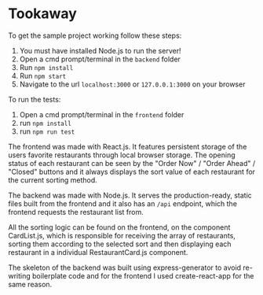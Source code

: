 # Tookaway

To get the sample project working follow these steps:

1. You must have installed Node.js to run the server!
2. Open a cmd prompt/terminal in the ```backend``` folder
3. Run ```npm install```
4. Run ```npm start```
5. Navigate to the url ```localhost:3000``` or ```127.0.0.1:3000``` on your browser

To run the tests:

1. Open a cmd prompt/terminal in the ```frontend``` folder
2. run ```npm install```
3. run ```npm run test```

The frontend was made with React.js. It features persistent storage of the users favorite restaurants through local browser storage. The opening status of each restaurant can be seen by the "Order Now" / "Order Ahead" / "Closed" buttons and it always displays the sort value of each restaurant for the current sorting method.

The backend was made with Node.js. It serves the production-ready, static files built from the frontend and it also has an ```/api``` endpoint, which the frontend requests the restaurant list from. 

All the sorting logic can be found on the frontend, on the component CardList.js, which is responsible for receiving the array of restaurants, sorting them according to the selected sort and then displaying each restaurant in a individual RestaurantCard.js component.

The skeleton of the backend was built using express-generator to avoid re-writing boilerplate code and for the frontend I used create-react-app for the same reason.
